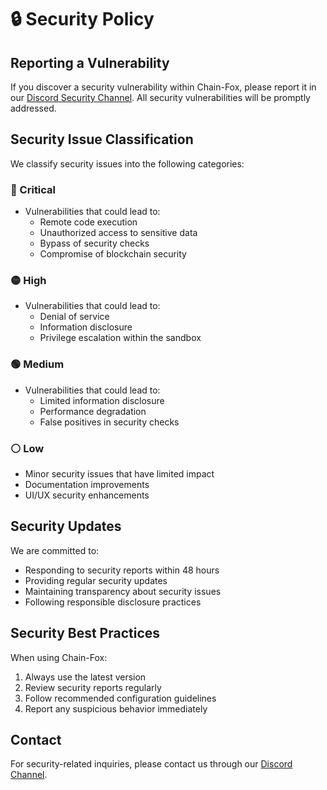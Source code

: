 # 🔒 Security Policy

## Reporting a Vulnerability

If you discover a security vulnerability within Chain-Fox, please report it in our [Discord Security Channel](https://discord.gg/9Eyut3GJ). All security vulnerabilities will be promptly addressed.

## Security Issue Classification

We classify security issues into the following categories:

### 🔴 Critical
- Vulnerabilities that could lead to:
  - Remote code execution
  - Unauthorized access to sensitive data
  - Bypass of security checks
  - Compromise of blockchain security

### 🟡 High
- Vulnerabilities that could lead to:
  - Denial of service
  - Information disclosure
  - Privilege escalation within the sandbox

### 🟢 Medium
- Vulnerabilities that could lead to:
  - Limited information disclosure
  - Performance degradation
  - False positives in security checks

### ⚪ Low
- Minor security issues that have limited impact
- Documentation improvements
- UI/UX security enhancements

## Security Updates

We are committed to:
- Responding to security reports within 48 hours
- Providing regular security updates
- Maintaining transparency about security issues
- Following responsible disclosure practices

## Security Best Practices

When using Chain-Fox:
1. Always use the latest version
2. Review security reports regularly
3. Follow recommended configuration guidelines
4. Report any suspicious behavior immediately

## Contact

For security-related inquiries, please contact us through our [Discord Channel](https://discord.gg/9Eyut3GJ).
